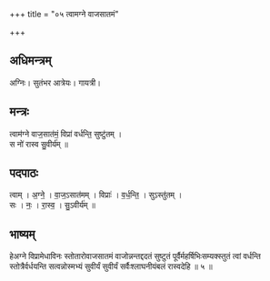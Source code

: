 +++
title = "०५ त्वामग्ने वाजसातमं"

+++
## अधिमन्त्रम्
अग्निः। सुतंभर आत्रेयः। गायत्री।

## मन्त्रः
त्वाम॑ग्ने वाज॒सात॑मं॒ विप्रा॑ वर्धन्ति॒ सुष्टु॑तम् ।  
स नो॑ रास्व सु॒वीर्य॑म् ॥

## पदपाठः
त्वाम् । अ॒ग्ने॒ । वा॒ज॒ऽसात॑मम् । विप्राः॑ । व॒र्ध॒न्ति॒ । सुऽस्तु॑तम् ।  
सः । नः॒ । रा॒स्व॒ । सु॒ऽवीर्य॑म् ॥

## भाष्यम्
हेअग्ने विप्रामेधाविनः स्तोतारोवाजसातमं वाजोन्नन्तद्ददतं सुष्टुतं पूर्वैर्महर्षिभिःसम्यक्स्तुतं त्वां वर्धन्ति स्तोत्रैर्वर्धयन्ति सत्वन्नोस्मभ्यं सुवीर्यं सुवीर्यं सर्वैःश्लाघनीयंबलं रास्वदेहि ॥ ५ ॥